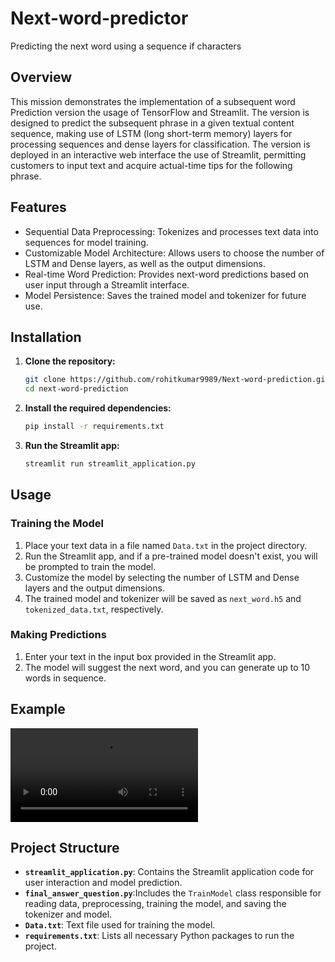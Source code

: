 # Next-word-predictor
Predicting the next word using a sequence if characters

## Overview
This mission demonstrates the implementation of a subsequent word Prediction version the usage of TensorFlow and Streamlit. The version is designed to predict the subsequent phrase in a given textual content sequence, making use of LSTM (long short-term memory) layers for processing sequences and dense layers for classification. The version is deployed in an interactive web interface the use of Streamlit, permitting customers to input text and acquire actual-time tips for the following phrase.

## Features

* Sequential Data Preprocessing: Tokenizes and processes text data into sequences for model training.
* Customizable Model Architecture: Allows users to choose the number of LSTM and Dense layers, as well as the output dimensions.
* Real-time Word Prediction: Provides next-word predictions based on user input through a Streamlit interface.
* Model Persistence: Saves the trained model and tokenizer for future use.
## Installation

1. **Clone the repository:**
    ```bash
    git clone https://github.com/rohitkumar9989/Next-word-prediction.git
    cd next-word-prediction
    ```

2. **Install the required dependencies:**
    ```bash
    pip install -r requirements.txt
    ```

3. **Run the Streamlit app:**
    ```bash
    streamlit run streamlit_application.py
    ```

## Usage

### Training the Model

1. Place your text data in a file named `Data.txt` in the project directory.
2. Run the Streamlit app, and if a pre-trained model doesn't exist, you will be prompted to train the model.
3. Customize the model by selecting the number of LSTM and Dense layers and the output dimensions.
4. The trained model and tokenizer will be saved as `next_word.h5` and `tokenized_data.txt`, respectively.

### Making Predictions

1. Enter your text in the input box provided in the Streamlit app.
2. The model will suggest the next word, and you can generate up to 10 words in sequence.

## Example

![Demo](demo.mp4)

## Project Structure

- **`streamlit_application.py`**: Contains the Streamlit application code for user interaction and model prediction.
- **`final_answer_question.py`**:Includes the `TrainModel` class responsible for reading data, preprocessing, training the model, and saving the tokenizer and model.
- **`Data.txt`**: Text file used for training the model.
- **`requirements.txt`**: Lists all necessary Python packages to run the project.
